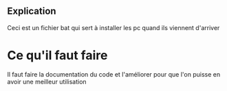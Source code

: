 ## Explication

Ceci est un fichier bat qui sert à installer les pc quand ils viennent d'arriver

# Ce qu'il faut faire

Il faut faire la documentation du code et l'améliorer pour que l'on puisse en avoir une meilleur utilisation
